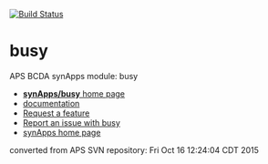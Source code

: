 [![Build Status](https://travis-ci.org/epics-modules/busy.svg?branch=master)](https://travis-ci.org/epics-modules/busy)

# busy
APS BCDA synApps module: busy

* [**synApps/busy** home page](https://epics.anl.gov/bcda/synApps/busy/busy.html)
* [documentation](https://github.com/epics-modules/busy/blob/master/documentation/README.md)
* [Request a feature](https://github.com/epics-modules/busy/issues/new?title=%20FEATURE%20SHORT%20DESCRIPTION&body=**Feature%20Long%20Description**%0A%0A**Why%20should%20this%20be%20added?**%0A&labels=enhancement)
* [Report an issue with busy](https://github.com/epics-modules/busy/issues/new?title=%20ISSUE%20NAME%20HERE&body=**Describe%20the%20issue**%0A%0A**Steps%20to%20reproduce**%0A1.%20Step%20one%0A2.%20Step%20two%0A3.%20Step%20three%0A%0A**Expected%20behaivour**%0A%0A**Actual%20behaviour**%0A%0A**Build%20Environment**%0AArchitecture:%0AEpics%20Base%20Version:%0ADependent%20Module%20Versions:&labels=bug)
* [synApps home page](https://epics.anl.gov/bcda/synApps)

converted from APS SVN repository: Fri Oct 16 12:24:04 CDT 2015

